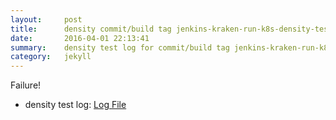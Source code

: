 ```yaml
---
layout:     post
title:      density commit/build tag jenkins-kraken-run-k8s-density-tests-20-30
date:       2016-04-01 22:13:41
summary:    density test log for commit/build tag jenkins-kraken-run-k8s-density-tests-20-30.
category:   jekyll
---
```


Failure!

- density test log: [Log File](http://s3-us-west-2.amazonaws.com/kraken-e2e-logs/density/jenkins-kraken-run-k8s-density-tests-20-30.log)
